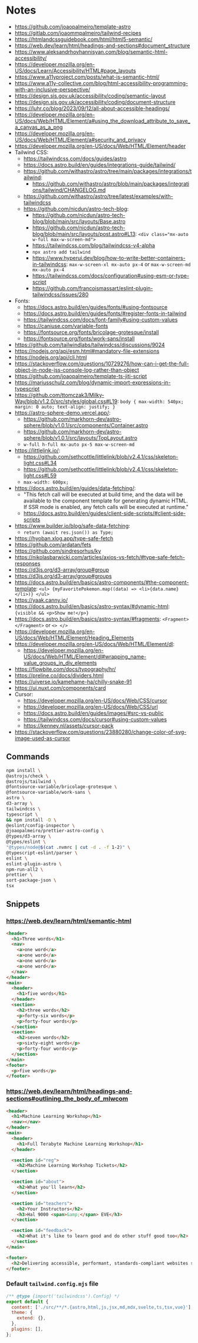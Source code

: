 # Notes

- https://github.com/joaopalmeiro/template-astro
- https://gitlab.com/joaommpalmeiro/tailwind-recipes
- https://htmlandcssguidebook.com/html/html5-semantic/
- https://web.dev/learn/html/headings-and-sections#document_structure
- https://www.aleksandrhovhannisyan.com/blog/semantic-html-accessibility/
- https://developer.mozilla.org/en-US/docs/Learn/Accessibility/HTML#page_layouts
- https://www.a11yproject.com/posts/what-is-semantic-html/
- https://www.a11y-collective.com/blog/html-accessibility-programming-with-an-inclusive-perspective/
- https://design.sis.gov.uk/accessibility/coding/semantic-layout
- https://design.sis.gov.uk/accessibility/coding/document-structure
- https://luhr.co/blog/2023/09/12/all-about-accessible-headings/
- https://developer.mozilla.org/en-US/docs/Web/HTML/Element/a#using_the_download_attribute_to_save_a_canvas_as_a_png
- https://developer.mozilla.org/en-US/docs/Web/HTML/Element/a#security_and_privacy
- https://developer.mozilla.org/en-US/docs/Web/HTML/Element/header
- Tailwind CSS:
  - https://tailwindcss.com/docs/guides/astro
  - https://docs.astro.build/en/guides/integrations-guide/tailwind/
  - https://github.com/withastro/astro/tree/main/packages/integrations/tailwind:
    - https://github.com/withastro/astro/blob/main/packages/integrations/tailwind/CHANGELOG.md
  - https://github.com/withastro/astro/tree/latest/examples/with-tailwindcss
  - https://github.com/nicdun/astro-tech-blog:
    - https://github.com/nicdun/astro-tech-blog/blob/main/src/layouts/Base.astro
    - https://github.com/nicdun/astro-tech-blog/blob/main/src/layouts/post.astro#L13: `<div class="mx-auto w-full max-w-screen-md">`
    - https://tailwindcss.com/blog/tailwindcss-v4-alpha
    - `npx astro add tailwind`
    - https://www.hyperui.dev/blog/how-to-write-better-containers-in-tailwindcss: `max-w-screen-xl mx-auto px-4` or `max-w-screen-md mx-auto px-4`
    - https://tailwindcss.com/docs/configuration#using-esm-or-type-script
    - https://github.com/francoismassart/eslint-plugin-tailwindcss/issues/280
- Fonts:
  - https://docs.astro.build/en/guides/fonts/#using-fontsource
  - https://docs.astro.build/en/guides/fonts/#register-fonts-in-tailwind
  - https://tailwindcss.com/docs/font-family#using-custom-values
  - https://caniuse.com/variable-fonts
  - https://fontsource.org/fonts/bricolage-grotesque/install
  - https://fontsource.org/fonts/work-sans/install
- https://github.com/tailwindlabs/tailwindcss/discussions/9024
- https://nodejs.org/api/esm.html#mandatory-file-extensions
- https://nodejs.org/api/cli.html
- https://stackoverflow.com/questions/10729276/how-can-i-get-the-full-object-in-node-jss-console-log-rather-than-object
- https://github.com/joaopalmeiro/template-ts-jiti-script
- https://mariusschulz.com/blog/dynamic-import-expressions-in-typescript
- https://github.com/ttomczak3/Milky-Way/blob/v1.2.0/src/styles/global.css#L19: `body { max-width: 540px; margin: 0 auto; text-align: justify; }`
- https://astro-sphere-demo.vercel.app/:
  - https://github.com/markhorn-dev/astro-sphere/blob/v1.0.1/src/components/Container.astro
  - https://github.com/markhorn-dev/astro-sphere/blob/v1.0.1/src/layouts/TopLayout.astro
  - `w-full h-full mx-auto px-5 max-w-screen-md`
- https://littlelink.io/:
  - https://github.com/sethcottle/littlelink/blob/v2.4.1/css/skeleton-light.css#L34
  - https://github.com/sethcottle/littlelink/blob/v2.4.1/css/skeleton-light.css#L59
  - `max-width: 600px;`
- https://docs.astro.build/en/guides/data-fetching/:
  - "This fetch call will be executed at build time, and the data will be available to the component template for generating dynamic HTML. If SSR mode is enabled, any fetch calls will be executed at runtime."
  - https://docs.astro.build/en/guides/client-side-scripts/#client-side-scripts
- https://www.builder.io/blog/safe-data-fetching:
  - `return (await res.json()) as Type;`
- https://hyoban.xlog.app/type-safe-fetch
- https://github.com/ardatan/fets
- https://github.com/sindresorhus/ky
- https://nikolasbarwicki.com/articles/axios-vs-fetch/#type-safe-fetch-responses
- https://d3js.org/d3-array/group#group
- https://d3js.org/d3-array/group#groups
- https://docs.astro.build/en/basics/astro-components/#the-component-template: `<ul> {myFavoritePokemon.map((data) => <li>{data.name}</li>)} </ul>`
- https://yaak.canny.io/
- https://docs.astro.build/en/basics/astro-syntax/#dynamic-html: `{visible && <p>Show me!</p>}`
- https://docs.astro.build/en/basics/astro-syntax/#fragments: `<Fragment> </Fragment>` or `<> </>`
- https://developer.mozilla.org/en-US/docs/Web/HTML/Element/Heading_Elements
- https://developer.mozilla.org/en-US/docs/Web/HTML/Element/dl:
  - https://developer.mozilla.org/en-US/docs/Web/HTML/Element/dl#wrapping_name-value_groups_in_div_elements
- https://flowbite.com/docs/typography/hr/
- https://preline.co/docs/dividers.html
- https://uiverse.io/kamehame-ha/chilly-snake-91
- https://ui.nuxt.com/components/card
- Cursor:
  - https://developer.mozilla.org/en-US/docs/Web/CSS/cursor
  - https://developer.mozilla.org/en-US/docs/Web/CSS/url
  - https://docs.astro.build/en/guides/images/#src-vs-public
  - https://tailwindcss.com/docs/cursor#using-custom-values
  - https://kenney.nl/assets/cursor-pack
- https://stackoverflow.com/questions/23880280/change-color-of-svg-image-used-as-cursor

## Commands

```bash
npm install \
@astrojs/check \
@astrojs/tailwind \
@fontsource-variable/bricolage-grotesque \
@fontsource-variable/work-sans \
astro \
d3-array \
tailwindcss \
typescript \
&& npm install -D \
@eslint/config-inspector \
@joaopalmeiro/prettier-astro-config \
@types/d3-array \
@types/eslint \
"@types/node@$(cat .nvmrc | cut -d . -f 1-2)" \
@typescript-eslint/parser \
eslint \
eslint-plugin-astro \
npm-run-all2 \
prettier \
sort-package-json \
tsx
```

## Snippets

### https://web.dev/learn/html/semantic-html

```html
<header>
  <h1>Three words</h1>
  <nav>
    <a>one word</a>
    <a>one word</a>
    <a>one word</a>
    <a>one word</a>
  </nav>
</header>
<main>
  <header>
    <h1>five words</h1>
  </header>
  <section>
    <h2>three words</h2>
    <p>forty-six words</p>
    <p>forty-four words</p>
  </section>
  <section>
    <h2>seven words</h2>
    <p>sixty-eight words</p>
    <p>forty-four words</p>
  </section>
</main>
<footer>
  <p>five words</p>
</footer>
```

### https://web.dev/learn/html/headings-and-sections#outlining_the_body_of_mlwcom

```html
<header>
  <h1>Machine Learning Workshop</h1>
  <nav></nav>
</header>
<main>
  <header>
    <h1>Full Terabyte Machine Learning Workshop</h1>
  </header>

  <section id="reg">
    <h2>Machine Learning Workshop Tickets</h2>
  </section>

  <section id="about">
    <h2>What you'll learn</h2>
  </section>

  <section id="teachers">
    <h2>Your Instructors</h2>
    <h3>Hal 9000 <span>&amp;</span> EVE</h3>
  </section>

  <section id="feedback">
    <h2>What it's like to learn good and do other stuff good too</h2>
  </section>
</main>

<footer>
  <h2>Delivering accessible, performant, standards-compliant websites since 1999.</h2>
</footer>
```

### Default `tailwind.config.mjs` file

```js
/** @type {import('tailwindcss').Config} */
export default {
  content: ['./src/**/*.{astro,html,js,jsx,md,mdx,svelte,ts,tsx,vue}'],
  theme: {
    extend: {},
  },
  plugins: [],
};
```
